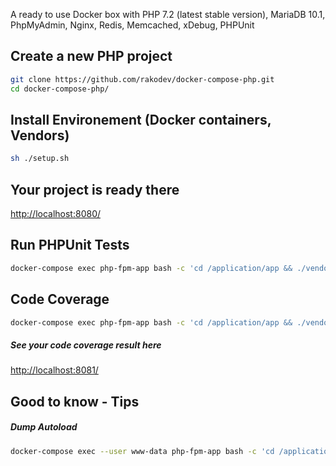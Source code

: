 A ready to use Docker box with PHP 7.2 (latest stable version), MariaDB 10.1, PhpMyAdmin, Nginx, Redis, Memcached, xDebug, PHPUnit 


Create a new PHP project
------
```sh
git clone https://github.com/rakodev/docker-compose-php.git
cd docker-compose-php/
```

Install Environement (Docker containers, Vendors)
-----
```sh
sh ./setup.sh
```

Your project is ready there
-----
[http://localhost:8080/](http://localhost:8080/)


Run PHPUnit Tests
------
```sh
docker-compose exec php-fpm-app bash -c 'cd /application/app && ./vendor/bin/phpunit'
```

Code Coverage
-----
```sh
docker-compose exec php-fpm-app bash -c 'cd /application/app && ./vendor/bin/phpunit --coverage-html tests/coverage'
```
##### See your code coverage result here
[http://localhost:8081/](http://localhost:8081/)


Good to know - Tips
-----
##### Dump Autoload
```sh
docker-compose exec --user www-data php-fpm-app bash -c 'cd /application/app && composer dump-autoload -o'
```